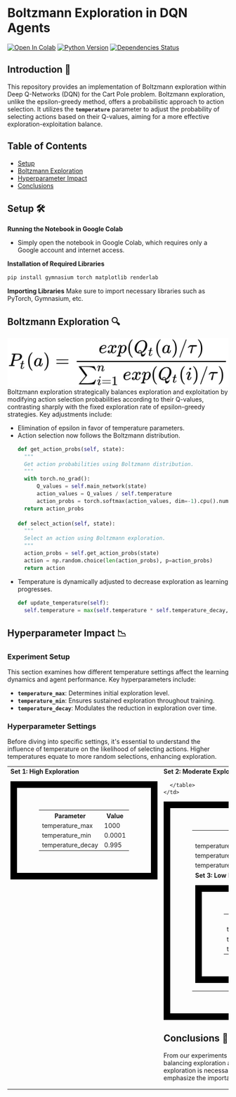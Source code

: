 # Boltzmann Exploration in DQN Agents

[![Open In Colab](https://colab.research.google.com/assets/colab-badge.svg)](https://colab.research.google.com/drive/19wuWHiw_GGcXLqzsA12ljOp44NmNNZiw?usp=sharing)
[![Python Version](https://img.shields.io/badge/Python-3.6%20|%203.7%20|%203.8-blue)](https://www.python.org/)
[![Dependencies Status](https://img.shields.io/badge/dependencies-up%20to%20date-brightgreen)]()

## Introduction 🚀
This repository provides an implementation of Boltzmann exploration within Deep Q-Networks (DQN) for the Cart Pole problem. Boltzmann exploration, unlike the epsilon-greedy method, offers a probabilistic approach to action selection. It utilizes the **`temperature`** parameter to adjust the probability of selecting actions based on their Q-values, aiming for a more effective exploration-exploitation balance.

## Table of Contents
- [Setup](#setup)
- [Boltzmann Exploration](#boltzmann-exploration)
- [Hyperparameter Impact](#hyperparameter-impact)
- [Conclusions](#conclusions)

## Setup 🛠️
**Running the Notebook in Google Colab**
- Simply open the notebook in Google Colab, which requires only a Google account and internet access.

**Installation of Required Libraries**
```bash
pip install gymnasium torch matplotlib renderlab
```

**Importing Libraries**
Make sure to import necessary libraries such as PyTorch, Gymnasium, etc.

## Boltzmann Exploration 🔍
![boltzmann_formula](assets/boltzmann_formula.png)
Boltzmann exploration strategically balances exploration and exploitation by modifying action selection probabilities according to their Q-values, contrasting sharply with the fixed exploration rate of epsilon-greedy strategies. Key adjustments include:
- Elimination of epsilon in favor of temperature parameters.
- Action selection now follows the Boltzmann distribution.
  ```py
  def get_action_probs(self, state):
    """
    Get action probabilities using Boltzmann distribution.
    """
    with torch.no_grad():
        Q_values = self.main_network(state)
        action_values = Q_values / self.temperature
        action_probs = torch.softmax(action_values, dim=-1).cpu().numpy()
    return action_probs

  def select_action(self, state):
    """
    Select an action using Boltzmann exploration.
    """
    action_probs = self.get_action_probs(state)
    action = np.random.choice(len(action_probs), p=action_probs)
    return action
  ```
- Temperature is dynamically adjusted to decrease exploration as learning progresses.
  ```py
  def update_temperature(self):
    self.temperature = max(self.temperature * self.temperature_decay, self.temperature_min)
  ```

## Hyperparameter Impact 📉
### Experiment Setup
This section examines how different temperature settings affect the learning dynamics and agent performance. Key hyperparameters include:
- **`temperature_max`**: Determines initial exploration level.
- **`temperature_min`**: Ensures sustained exploration throughout training.
- **`temperature_decay`**: Modulates the reduction in exploration over time.

### Hyperparameter Settings
Before diving into specific settings, it's essential to understand the influence of temperature on the likelihood of selecting actions. Higher temperatures equate to more random selections, enhancing exploration.

<table style="border-spacing: 80px; width: 100%;">
  <tr>
    <td style="vertical-align: top;">
      <strong>Set 1: High Exploration</strong>
      <table style="width: 100%; border: 15px solid black; padding: 50px;">
        <tr><th>Parameter</th><th>Value</th></tr>
        <tr><td>temperature_max</td><td>1000</td></tr>
        <tr><td>temperature_min</td><td>0.0001</td></tr>
        <tr><td>temperature_decay</td><td>0.995</td></tr>
      </table>
    </td>
    <td style="vertical-align: top;">
      <strong>Set 2: Moderate Exploration</strong>
      <table style="width: 100%; border: 15px solid black; padding: 50px;">
        <tr><th>Parameter</th><th>Value</th></tr>
        <tr><td>temperature_max</td><td>10</td></tr>
        <tr><td>temperature_min</td><td>0.0001</td></tr>
        <tr><td>temperature_decay</td><td>0.995</td

></tr>
      </table>
    </td>
  </tr>
  <tr>
    <td style="vertical-align: top;">
      <strong>Set 3: Low Exploration</strong>
      <table style="width: 100%; border: 15px solid black; padding: 50px;">
        <tr><th>Parameter</th><th>Value</th></tr>
        <tr><td>temperature_max</td><td>0.1</td></tr>
        <tr><td>temperature_min</td><td>0.0001</td></tr>
        <tr><td>temperature_decay</td><td>0.995</td></tr>
      </table>
    </td>
    <td style="vertical-align: top;">
      <strong>Set 4: Constant Temperature</strong>
      <table style="width: 100%; border: 15px solid black; padding: 50px;">
        <tr><th>Parameter</th><th>Value</th></tr>
        <tr><td>temperature_max</td><td>1</td></tr>
        <tr><td>temperature_min</td><td>0.0001</td></tr>
        <tr><td>temperature_decay</td><td>1</td></tr>
      </table>
    </td>
  </tr>
</table>

## Conclusions 📝
From our experiments with Boltzmann exploration, the key takeaway is that appropriate temperature settings are crucial for balancing exploration and exploitation. High temperatures can be beneficial in complex environments where a broader exploration is necessary, while lower temperatures might suffice for simpler or well-understood environments. The findings emphasize the importance of tuning the temperature parameter to match the specific learning context and goals.
